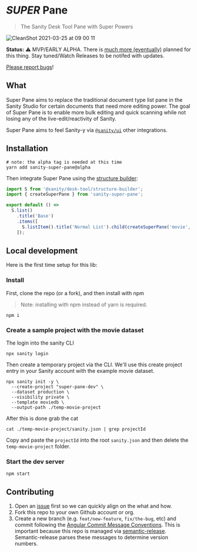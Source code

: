 # _SUPER_ Pane

> The Sanity Desk Tool Pane with Super Powers

![CleanShot 2021-03-25 at 09 00 11](https://user-images.githubusercontent.com/10551026/112476955-d2479380-8d48-11eb-842e-15f0674d29d4.gif)

**Status:** ⚠️ MVP/EARLY ALPHA. There is [much more (eventually)](https://github.com/ricokahler/sanity-super-pane/issues/2) planned for this thing. Stay tuned/Watch Releases to be notifed with updates.

[Please report bugs](/issues)!

## What

Super Pane aims to replace the traditional document type list pane in the Sanity Studio for certain documents that need more editing power. The goal of Super Pane is to enable more bulk editing and quick scanning while not losing any of the live-edit/reactivity of Sanity.

Super Pane aims to feel Sanity-y via [`@sanity/ui`](https://www.sanity.io/ui) other integrations.

## Installation

```
# note: the alpha tag is needed at this time
yarn add sanity-super-pane@alpha
```

Then integrate Super Pane using the [structure builder](https://www.sanity.io/docs/structure-builder-introduction):

```js
import S from '@sanity/desk-tool/structure-builder';
import { createSuperPane } from 'sanity-super-pane';

export default () =>
  S.list()
    .title('Base')
    .items([
      S.listItem().title('Normal List').child(createSuperPane('movie', S)),
    ]);
```

## Local development

Here is the first time setup for this lib:

### Install

First, clone the repo (or a fork), and then install with npm

> Note: installing with npm instead of yarn is required.

```
npm i
```

### Create a sample project with the movie dataset

The login into the sanity CLI

```
npx sanity login
```

Then create a temporary project via the CLI. We'll use this create project entry in your Sanity account with the example movie dataset.

```
npx sanity init -y \
  --create-project "super-pane-dev" \
  --dataset production \
  --visibility private \
  --template moviedb \
  --output-path ./temp-movie-project
```

After this is done grab the cat

```
cat ./temp-movie-project/sanity.json | grep projectId
```

Copy and paste the `projectId` into the root `sanity.json` and then delete the `temp-movie-project` folder.

### Start the dev server

```
npm start
```

## Contributing

1. Open an [issue](/issues) first so we can quickly align on the what and how.
2. Fork this repo to your own Github account or org.
3. Create a new branch (e.g. `feat/new-feature`, `fix/the-bug`, etc) and commit following the [Angular Commit Message Conventions](https://github.com/semantic-release/semantic-release#commit-message-format). This is important because this repo is managed via [semantic-release](https://github.com/semantic-release/semantic-release). Semantic-release parses these messages to determine version numbers.
